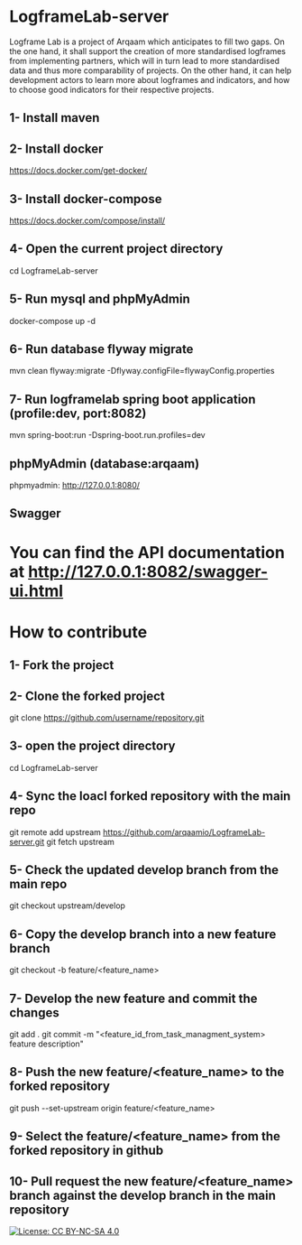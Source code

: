 # LogframeLab-server

Logframe Lab is a project of Arqaam which anticipates to fill two gaps. On the one hand, it shall support the creation of more standardised logframes from implementing partners, which will in turn lead to more standardised data and thus more comparability of projects. On the other hand, it can help development actors to learn more about logframes and indicators, and how to choose good indicators for their respective projects.


## 1- Install maven

## 2- Install docker
https://docs.docker.com/get-docker/

## 3- Install docker-compose
https://docs.docker.com/compose/install/

## 4- Open the current project directory
cd LogframeLab-server

## 5- Run mysql and phpMyAdmin
docker-compose up -d

## 6- Run database flyway migrate 
mvn clean flyway:migrate -Dflyway.configFile=flywayConfig.properties

## 7- Run logframelab spring boot application (profile:dev, port:8082)
mvn spring-boot:run -Dspring-boot.run.profiles=dev

## phpMyAdmin (database:arqaam)
phpmyadmin: http://127.0.0.1:8080/

## Swagger
You can find the API documentation at http://127.0.0.1:8082/swagger-ui.html
=======
# How to contribute

## 1- Fork the project

## 2- Clone the forked project
git clone https://github.com/username/repository.git

## 3- open the project directory
cd LogframeLab-server

## 4- Sync the loacl forked repository with the main repo 
git remote add upstream https://github.com/arqaamio/LogframeLab-server.git
git fetch upstream

## 5- Check the updated develop branch from the main repo
git checkout upstream/develop

## 6- Copy the develop branch into a new feature branch
git checkout -b feature/<feature_name>

## 7- Develop the new feature and commit the changes
git add .
git commit -m "<feature_id_from_task_managment_system> feature description"

## 8- Push the new feature/<feature_name> to the forked repository
git push --set-upstream origin feature/<feature_name>

## 9- Select the feature/<feature_name> from the forked repository in github

## 10- Pull request the new feature/<feature_name> branch against the develop branch in the main repository 

[![License: CC BY-NC-SA 4.0](https://licensebuttons.net/l/by-nc-sa/4.0/80x15.png)](https://creativecommons.org/licenses/by-nc-sa/4.0/)

